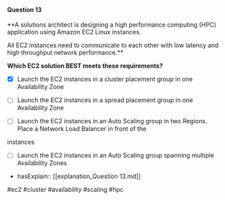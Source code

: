 #### Question  13


**A solutions architect is designing a high performance computing (HPC) application using Amazon EC2 Linux instances.

All EC2 instances need to communicate to each other with low latency and high throughput network performance.**


**Which EC2 solution BEST meets these requirements?**


- [x] Launch the EC2 instances in a cluster placement group in one Availability Zone


- [ ] Launch the EC2 instances in a spread placement group in one Availability Zone


- [ ] Launch the EC2 instances in an Auto Scaling group in two Regions. Place a Network Load Balancer in front of the

instances


- [ ] Launch the EC2 instances in an Auto Scaling group spanning multiple Availability Zones



- hasExplain:: [[explanation_Question  13.md]]

#ec2 #cluster #availability #scaling #hpc 